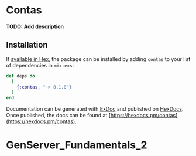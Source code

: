 # Contas

**TODO: Add description**

## Installation

If [available in Hex](https://hex.pm/docs/publish), the package can be installed
by adding `contas` to your list of dependencies in `mix.exs`:

```elixir
def deps do
  [
    {:contas, "~> 0.1.0"}
  ]
end
```

Documentation can be generated with [ExDoc](https://github.com/elixir-lang/ex_doc)
and published on [HexDocs](https://hexdocs.pm). Once published, the docs can
be found at [https://hexdocs.pm/contas](https://hexdocs.pm/contas).

# GenServer_Fundamentals_2
